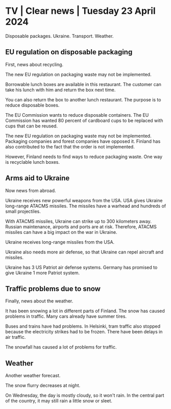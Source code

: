 # TV \| Clear news \| Tuesday 23 April 2024

Disposable packages. Ukraine. Transport. Weather.

## EU regulation on disposable packaging

First, news about recycling.

The new EU regulation on packaging waste may not be implemented.

Borrowable lunch boxes are available in this restaurant. The customer can take his lunch with him and return the box next time.

You can also return the box to another lunch restaurant. The purpose is to reduce disposable boxes.

The EU Commission wants to reduce disposable containers. The EU Commission has wanted 80 percent of cardboard cups to be replaced with cups that can be reused.

The new EU regulation on packaging waste may not be implemented. Packaging companies and forest companies have opposed it. Finland has also contributed to the fact that the order is not implemented.

However, Finland needs to find ways to reduce packaging waste. One way is recyclable lunch boxes.

## Arms aid to Ukraine

Now news from abroad.

Ukraine receives new powerful weapons from the USA. USA gives Ukraine long-range ATACMS missiles. The missiles have a warhead and hundreds of small projectiles.

With ATACMS missiles, Ukraine can strike up to 300 kilometers away. Russian maintenance, airports and ports are at risk. Therefore, ATACMS missiles can have a big impact on the war in Ukraine.

Ukraine receives long-range missiles from the USA.

Ukraine also needs more air defense, so that Ukraine can repel aircraft and missiles.

Ukraine has 3 US Patriot air defense systems. Germany has promised to give Ukraine 1 more Patriot system.

## Traffic problems due to snow

Finally, news about the weather.

It has been snowing a lot in different parts of Finland. The snow has caused problems in traffic. Many cars already have summer tires.

Buses and trains have had problems. In Helsinki, tram traffic also stopped because the electricity strikes had to be frozen. There have been delays in air traffic.

The snowfall has caused a lot of problems for traffic.

## Weather

Another weather forecast.

The snow flurry decreases at night.

On Wednesday, the day is mostly cloudy, so it won't rain. In the central part of the country, it may still rain a little snow or sleet.

